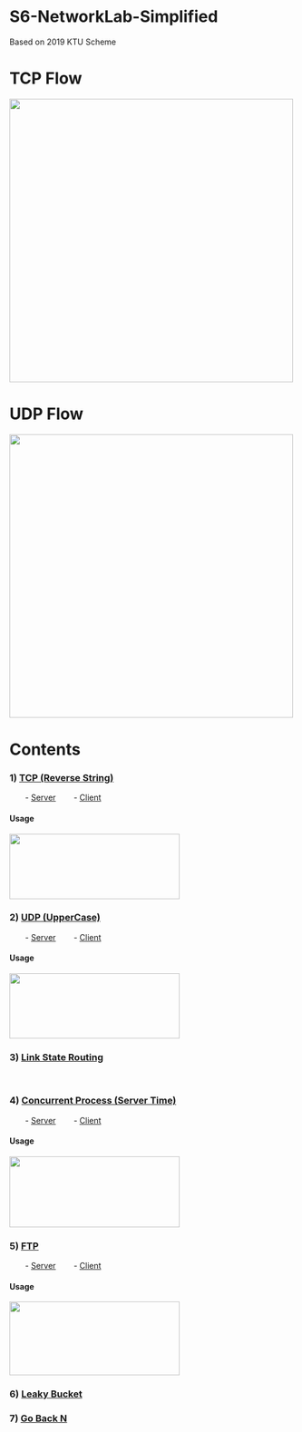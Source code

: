 # S6-NetworkLab-Simplified
Based on 2019 KTU Scheme

# TCP Flow
<img src="(https://github.com/ShunKaidou/S6-NetworkLab-Simplified/assets/81925773/dd70ab66-701b-45a8-aa5f-51c87f4e59d3" width="500">

# UDP Flow
<img src="https://github.com/ShunKaidou/S6-NetworkLab-Simplified/assets/81925773/c759c1d5-b3f4-48d6-b1b6-0a284728c85d" width="500">

# Contents

### 1) [TCP (Reverse String)](/1.%20TCP%20(Reverse%20String))
&nbsp;&nbsp;&nbsp;&nbsp;&nbsp;&nbsp; - [Server](/1.%20TCP%20(Reverse%20String)/TCPServer.c)
&nbsp;&nbsp;&nbsp;&nbsp;&nbsp;&nbsp; - [Client](/1.%20TCP%20(Reverse%20String)/TCPClient.c)
#### Usage
<img src="https://github.com/ShunKaidou/S6-NetworkLab-Simplified/assets/81925773/9b771d2d-b8ee-4b25-af1f-210426c1666d" width="300" height="115">

### 2) [UDP (UpperCase)](/2.%20UDP%20(UpperCase))
&nbsp;&nbsp;&nbsp;&nbsp;&nbsp;&nbsp; - [Server](/2.%20UDP%20(UpperCase)/UDPServer.c)
&nbsp;&nbsp;&nbsp;&nbsp;&nbsp;&nbsp; - [Client](/2.%20UDP%20(UpperCase)/UDPClient.c)
#### Usage
<img src="https://github.com/ShunKaidou/S6-NetworkLab-Simplified/assets/81925773/531d9901-ca2f-4490-b0b5-69b491b60b0c" width="300" height="115">



### 3) [Link State Routing](/3.%20Link%20State%20Routing/LinkState.c)
<br>


### 4) [Concurrent Process (Server Time)](/4.%20Concurrent%20Process%20(Server%20Time))
&nbsp;&nbsp;&nbsp;&nbsp;&nbsp;&nbsp; - [Server](/4.%20Concurrent%20Process%20(Server%20Time)/ConcurrentServer.c)
&nbsp;&nbsp;&nbsp;&nbsp;&nbsp;&nbsp; - [Client](/4.%20Concurrent%20Process%20(Server%20Time)/ConcurrentClient.c)
#### Usage
<img src="https://github.com/ShunKaidou/S6-NetworkLab-Simplified/assets/81925773/90b319cc-f01c-4b44-8007-0c014aca5022" width="300" height="125">

### 5) [FTP](/5.%20FTP)
&nbsp;&nbsp;&nbsp;&nbsp;&nbsp;&nbsp; - [Server](/5.%20FTP/FTPServer.c)
&nbsp;&nbsp;&nbsp;&nbsp;&nbsp;&nbsp; - [Client](/5.%20FTP/FTPClient.c)
#### Usage
<img src="https://github.com/ShunKaidou/S6-NetworkLab-Simplified/assets/81925773/6aaf2431-1e32-40d1-98a1-89744014a1fc" width="300" height="130">

### 6) [Leaky Bucket](/6.%20Leaky%20Bucket/Leaky%20Bucket.c)

### 7) [Go Back N](/7.%20Go%20Back%20N/GoBackN.c)
